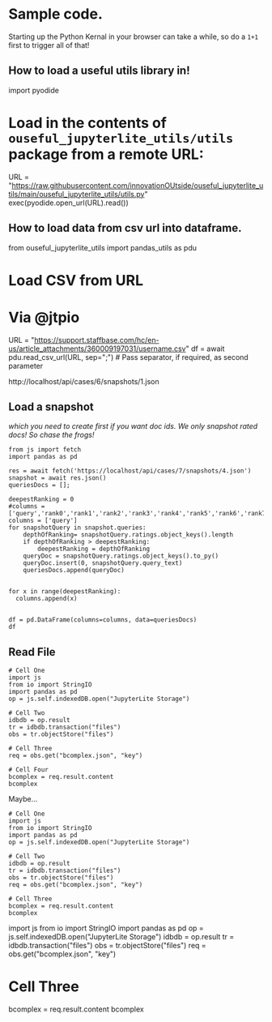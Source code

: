 # Sample code.

Starting up the Python Kernal in your browser can take a while, so do a `1+1` first to trigger all of that!

## How to load a useful utils library in!

import pyodide

# Load in the contents of `ouseful_jupyterlite_utils/utils` package from a remote URL:

URL = "https://raw.githubusercontent.com/innovationOUtside/ouseful_jupyterlite_utils/main/ouseful_jupyterlite_utils/utils.py"
exec(pyodide.open_url(URL).read())



##  How to load data from csv url into dataframe.

from ouseful_jupyterlite_utils import pandas_utils as pdu

# Load CSV from URL
# Via @jtpio
URL = "https://support.staffbase.com/hc/en-us/article_attachments/360009197031/username.csv"
df = await pdu.read_csv_url(URL, sep=";") # Pass separator, if required, as second parameter


http://localhost/api/cases/6/snapshots/1.json


## Load a snapshot
_which you need to create first if you want doc ids.  We only snapshot rated docs!  So chase the frogs!_
```
from js import fetch
import pandas as pd

res = await fetch('https://localhost/api/cases/7/snapshots/4.json')
snapshot = await res.json()
queriesDocs = [];

deepestRanking = 0
#columns = ['query','rank0','rank1','rank2','rank3','rank4','rank5','rank6','rank7','rank8','rank9']
columns = ['query']
for snapshotQuery in snapshot.queries:
    depthOfRanking= snapshotQuery.ratings.object_keys().length
    if depthOfRanking > deepestRanking:
        deepestRanking = depthOfRanking
    queryDoc = snapshotQuery.ratings.object_keys().to_py()
    queryDoc.insert(0, snapshotQuery.query_text)
    queriesDocs.append(queryDoc)


for x in range(deepestRanking):
  columns.append(x)


df = pd.DataFrame(columns=columns, data=queriesDocs)
df
```


## Read File

```
# Cell One
import js
from io import StringIO
import pandas as pd
op = js.self.indexedDB.open("JupyterLite Storage")

# Cell Two
idbdb = op.result
tr = idbdb.transaction("files")
obs = tr.objectStore("files")

# Cell Three
req = obs.get("bcomplex.json", "key")

# Cell Four
bcomplex = req.result.content
bcomplex
```

Maybe...

```
# Cell One
import js
from io import StringIO
import pandas as pd
op = js.self.indexedDB.open("JupyterLite Storage")

# Cell Two
idbdb = op.result
tr = idbdb.transaction("files")
obs = tr.objectStore("files")
req = obs.get("bcomplex.json", "key")

# Cell Three
bcomplex = req.result.content
bcomplex

```

import js
from io import StringIO
import pandas as pd
op = js.self.indexedDB.open("JupyterLite Storage")
idbdb = op.result
tr = idbdb.transaction("files")
obs = tr.objectStore("files")
req = obs.get("bcomplex.json", "key")

# Cell Three
bcomplex = req.result.content
bcomplex
